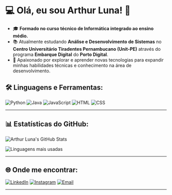 # 💻 Olá, eu sou Arthur Luna! 👋

- 🎓 **Formado no curso técnico de Informática integrado ao ensino médio.**
- 📚 Atualmente estudando **Análise e Desenvolvimento de Sistemas** no **Centro Universitário Tiradentes Pernambucano (Unit-PE)** através do programa **Embarque Digital** do **Porto Digital**.
- 🚀 Apaixonado por explorar e aprender novas tecnologias para expandir minhas habilidades técnicas e conhecimento na área de desenvolvimento.
  
## 🛠️ Linguagens e Ferramentas:
  
![Python](https://img.shields.io/badge/-Python-3776AB?style=for-the-badge&logo=python&logoColor=white)
![Java](https://img.shields.io/badge/Java-ED8B00?style=for-the-badge&logo=openjdk&logoColor=white)
![JavaScript](https://img.shields.io/badge/-JavaScript-F7DF1E?style=for-the-badge&logo=javascript&logoColor=black)
![HTML](https://img.shields.io/badge/-HTML-E34F26?style=for-the-badge&logo=html5&logoColor=white)
![CSS](https://img.shields.io/badge/-CSS-1572B6?style=for-the-badge&logo=css3&logoColor=white)

---

## 📊 Estatísticas do GitHub:

![Arthur Luna's GitHub Stats](https://github-readme-stats.vercel.app/api?username=arthurluna&show_icons=true&theme=radical)

![Linguagens mais usadas](https://github-readme-stats.vercel.app/api/top-langs/?username=arthurluna&layout=compact&theme=radical)

---

## 🌐 Onde me encontrar:

[![LinkedIn](https://img.shields.io/badge/-LinkedIn-0A66C2?style=for-the-badge&logo=linkedin&logoColor=white)](https://www.linkedin.com/in/arthur-luna-809875300/)
[![Instagram](https://img.shields.io/badge/-Instagram-E4405F?style=for-the-badge&logo=instagram&logoColor=white)](https://www.instagram.com/arthurluna05/)
[![Email](https://img.shields.io/badge/-Email-D14836?style=for-the-badge&logo=gmail&logoColor=white)](mailto:arthurdluna@gmail.com)

--- 
